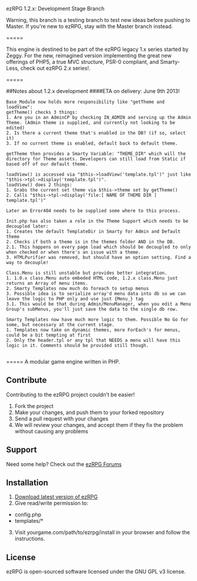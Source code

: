 ezRPG 1.2.x: Development Stage Branch

Warning, this branch is a testing branch to test new ideas before pushing to Master. If you're new to ezRPG,
stay with the Master branch instead. 

=====

This engine is destined to be part of the ezRPG legacy 1.x series started by Zeggy. For the new, reimagined version implementing the great new offerings of PHP5, a true MVC structure, PSR-0 compliant, and Smarty-Less, check out ezRPG 2.x series!.

=====

##Notes about 1.2.x development
####ETA on delivery: June 9th 2013!

```
Base_Module now holds more responsibility like "getTheme and loadView":
getTheme() checks 3 things:
1. Are you in an AdminCP by checking IN_ADMIN and serving up the Admin Theme. (Admin theme is supplied, and currently not looking to be edited)
2. Is there a current theme that's enabled in the DB? (if so, select it)
3. If no current theme is enabled, default back to default theme.
	
getTheme then provides a Smarty Variable: "THEME_DIR" which will the directory for Theme assets. Developers can still load from Static if based off of our default theme.

loadView() is accessed via "$this->loadView('template.tpl')" just like "$this->tpl->display('template.tpl')".
loadView() does 2 things:
1. Grabs the current set theme via $this->theme set by getTheme()
2. Calls "$this->tpl->display('file:[ NAME OF THEME DIR ] template.tpl')" 
	
Later an Error404 needs to be supplied some where to this process.

Init.php has also taken a role in the Theme Support which needs to be decoupled later:
1. Creates the default TemplateDir in Smarty for Admin and Default theme
2. Checks if both a theme is in the themes folder AND in the DB.
2.1. This happens on every page load which should be decoupled to only when checked or when there's an issue with a theme.
3. HTMLPurifier was removed, but should have an option setting. Find a way to decouple!

Class.Menu is still unstable but provides better integration.
1. 1.0.x class.Menu auto embeded HTML code, 1.2.x class.Menu just returns an Array of menu items.
2. Smarty Templates now much do foreach to setup menus
3. Possible idea is to serialize array'd menu data into db so we can leave the logic to PHP only and use just {Menu_} tag
3.1. This would be that during Admin/MenuManager, when you edit a Menu Group's subMenus, you'll just save the data to the single db row.
	
Smarty Templates now have much more logic to them. Possible No Go for some, but necessary at the current stage.
1. Templates now take on dynamic themes, more ForEach's for menus, could be a bit tempting at first
2. Only the header.tpl or any tpl that NEEDS a menu will have this logic in it. Comments should be provided still though.
	
```
=====
A modular game engine written in PHP.

## Contribute
Contributing to the ezRPG project couldn't be easier!

1. Fork the project
2. Make your changes, and push them to your forked repository
3. Send a pull request with your changes
4. We will review your changes, and accept them if they fix the problem without causing any problems

## Support
Need some help? Check out the [ezRPG Forums](http://www.ezrpgproject.net/)

## Installation

1. [Download latest version of ezRPG](https://github.com/ezrpg/ezrpg/tags)
2. Give read/write permission to:
  * config.php
  * templates/*
3. Visit yourgame.com/path/to/ezrpg/install in your browser and follow the instructions.

## License

ezRPG is open-sourced software licensed under the GNU GPL v3 license.


